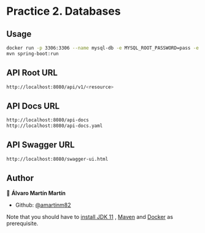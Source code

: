 # Practice 2. Databases

## Usage

```sh
docker run -p 3306:3306 --name mysql-db -e MYSQL_ROOT_PASSWORD=pass -e MYSQL_DATABASE=test -e -d mysql:latest
mvn spring-boot:run
```

## API Root URL

```sh
http://localhost:8080/api/v1/<resource>
```

## API Docs URL

```sh
http://localhost:8080/api-docs
http://localhost:8080/api-docs.yaml
```

## API Swagger URL

```sh
http://localhost:8080/swagger-ui.html
```

## Author

👤 **Álvaro Martín Martín**

* Github: [@amartinm82](https://github.com/amartinm82)

Note that you should have to [install JDK 11](https://www.oracle.com/java/technologies/javase-jdk11-downloads.html)
, [Maven](https://maven.apache.org/install.html) and [Docker](https://docs.docker.com/engine/install/) as prerequisite.
